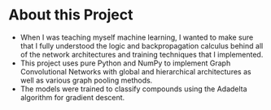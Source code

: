 # About this Project
* When I was teaching myself machine learning, I wanted to make sure that I fully understood the logic and backpropagation calculus behind all of the network architectures and training techniques that I implemented.
* This project uses pure Python and NumPy to implement Graph Convolutional Networks with global and hierarchical architectures as well as various graph pooling methods.
* The models were trained to classify compounds using the Adadelta algorithm for gradient descent.
